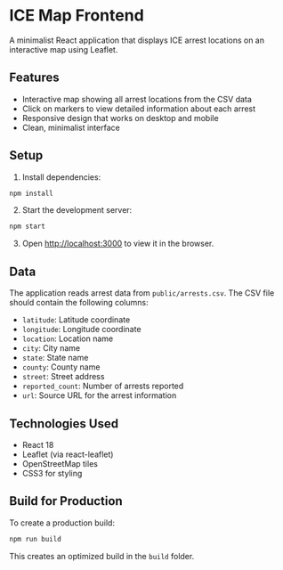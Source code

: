 # ICE Map Frontend

A minimalist React application that displays ICE arrest locations on an interactive map using Leaflet.

## Features

- Interactive map showing all arrest locations from the CSV data
- Click on markers to view detailed information about each arrest
- Responsive design that works on desktop and mobile
- Clean, minimalist interface

## Setup

1. Install dependencies:
```bash
npm install
```

2. Start the development server:
```bash
npm start
```

3. Open [http://localhost:3000](http://localhost:3000) to view it in the browser.

## Data

The application reads arrest data from `public/arrests.csv`. The CSV file should contain the following columns:
- `latitude`: Latitude coordinate
- `longitude`: Longitude coordinate  
- `location`: Location name
- `city`: City name
- `state`: State name
- `county`: County name
- `street`: Street address
- `reported_count`: Number of arrests reported
- `url`: Source URL for the arrest information

## Technologies Used

- React 18
- Leaflet (via react-leaflet)
- OpenStreetMap tiles
- CSS3 for styling

## Build for Production

To create a production build:

```bash
npm run build
```

This creates an optimized build in the `build` folder. 